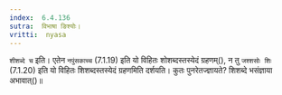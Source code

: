 ```yaml
---
index:  6.4.136
sutra:  विभाषा ङिश्योः।
vritti:  nyasa
---
```


`शीशब्दे च` इति। एतेन `नपुंसकाच्च` (7.1.19) इति यो विहितः शोशब्दस्तस्येदं ग्रहणम्(), न तु `जश्शसोः शिः` (7.1.20) इति यो विहितः शिशब्दस्तस्येदं ग्रहणमिति दर्शयति। कुतः पुनरेतज्ज्ञायते? शिशब्दे भसंज्ञाया अभावात्()॥
